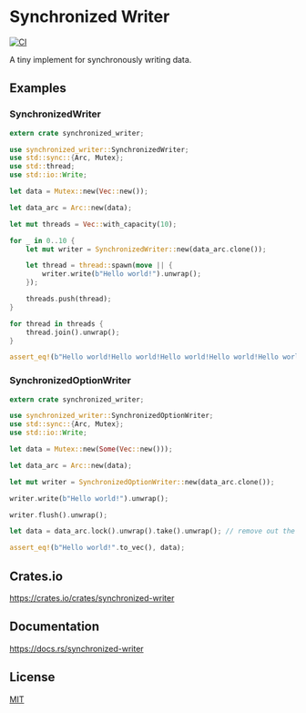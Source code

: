 Synchronized Writer
====================

[![CI](https://github.com/magiclen/synchronized-writer/actions/workflows/ci.yml/badge.svg)](https://github.com/magiclen/synchronized-writer/actions/workflows/ci.yml)

A tiny implement for synchronously writing data.

## Examples

### SynchronizedWriter

```rust
extern crate synchronized_writer;

use synchronized_writer::SynchronizedWriter;
use std::sync::{Arc, Mutex};
use std::thread;
use std::io::Write;

let data = Mutex::new(Vec::new());

let data_arc = Arc::new(data);

let mut threads = Vec::with_capacity(10);

for _ in 0..10 {
    let mut writer = SynchronizedWriter::new(data_arc.clone());

    let thread = thread::spawn(move || {
        writer.write(b"Hello world!").unwrap();
    });

    threads.push(thread);
}

for thread in threads {
    thread.join().unwrap();
}

assert_eq!(b"Hello world!Hello world!Hello world!Hello world!Hello world!Hello world!Hello world!Hello world!Hello world!Hello world!".to_vec(), *data_arc.lock().unwrap());
```

### SynchronizedOptionWriter

```rust
extern crate synchronized_writer;

use synchronized_writer::SynchronizedOptionWriter;
use std::sync::{Arc, Mutex};
use std::io::Write;

let data = Mutex::new(Some(Vec::new()));

let data_arc = Arc::new(data);

let mut writer = SynchronizedOptionWriter::new(data_arc.clone());

writer.write(b"Hello world!").unwrap();

writer.flush().unwrap();

let data = data_arc.lock().unwrap().take().unwrap(); // remove out the vec from arc

assert_eq!(b"Hello world!".to_vec(), data);
```

## Crates.io

https://crates.io/crates/synchronized-writer

## Documentation

https://docs.rs/synchronized-writer

## License

[MIT](LICENSE)